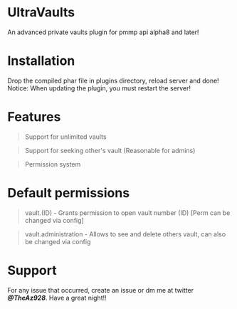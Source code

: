 # UltraVaults
An advanced private vaults plugin for pmmp api alpha8 and later!

# Installation
Drop the compiled phar file in plugins directory, reload server and done!
Notice: When updating the plugin, you must restart the server!

# Features
> Support for unlimited vaults

> Support for seeking other's vault (Reasonable for admins)

> Permission system

# Default permissions
> vault.(ID) - Grants permission to open vault number (ID) [Perm can be changed via config]

> vault.administration - Allows to see and delete others vault, can also be changed via config

# Support
For any issue that occurred, create an issue or dm me at  twitter ***@TheAz928***. Have a great night!!
